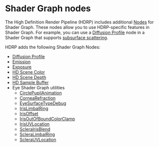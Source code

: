 # Shader Graph nodes

The High Definition Render Pipeline (HDRP) includes additional [Nodes](https://docs.unity3d.com/Packages/com.unity.shadergraph@16.0/manual/Node.html) for Shader Graph. These nodes allow you to use HDRP-specific features in Shader Graph. For example, you can use a [Diffusion Profile](Diffusion-Profile.md) node in a Shader Graph that supports [subsurface scattering](Subsurface-Scattering.md).

HDRP adds the following Shader Graph Nodes:

* [Diffusion Profile](https://docs.unity3d.com/Packages/com.unity.shadergraph@16.0/manual/Diffusion-Profile-Node.html)
* [Emission](https://docs.unity3d.com/Packages/com.unity.shadergraph@16.0/manual/Emission-Node.html)
* [Exposure](https://docs.unity3d.com/Packages/com.unity.shadergraph@16.0/manual/Exposure-Node.html)
* [HD Scene Color](https://docs.unity3d.com/Packages/com.unity.shadergraph@16.0/manual/HD-Scene-Color-Node.html)
* [HD Scene Depth](https://docs.unity3d.com/Packages/com.unity.shadergraph@16.0/manual/HD-Scene-Depth-Node.html)
* [HD Sample Buffer](https://docs.unity3d.com/Packages/com.unity.shadergraph@16.0/manual/HD-Sample-Buffer-Node.html)
* Eye Shader Graph utilities
  * [CirclePupilAnimation](https://docs.unity3d.com/Packages/com.unity.shadergraph@16.0/manual/Circle-Pupil-Animation-Node.html)
  * [CorneaRefraction](https://docs.unity3d.com/Packages/com.unity.shadergraph@16.0/manual/Cornea-Refraction-Node.html)
  * [EyeSurfaceTypeDebug](https://docs.unity3d.com/Packages/com.unity.shadergraph@16.0/manual/Eye-Surface-Type-Debug-Node.html)
  * [IrisLimbalRing](https://docs.unity3d.com/Packages/com.unity.shadergraph@16.0/manual/Iris-Limbal-Ring-Node.html)
  * [IrisOffset](https://docs.unity3d.com/Packages/com.unity.shadergraph@16.0/manual/Iris-Offset-Node.html)
  * [IrisOutOfBoundColorClamp](https://docs.unity3d.com/Packages/com.unity.shadergraph@16.0/manual/Iris-Out-Of-Bound-Color-Clamp-Node.html)
  * [IrisUVLocation](https://docs.unity3d.com/Packages/com.unity.shadergraph@16.0/manual/Iris-UV-Location-Node.html)
  * [ScleraIrisBlend](https://docs.unity3d.com/Packages/com.unity.shadergraph@16.0/manual/Sclera-Iris-Blend-Node.html)
  * [ScleraLimbalRing](https://docs.unity3d.com/Packages/com.unity.shadergraph@16.0/manual/Sclera-Limbal-Ring-Node.html)
  * [ScleraUVLocation](https://docs.unity3d.com/Packages/com.unity.shadergraph@16.0/manual/Sclera-UV-Location-Node.html)
